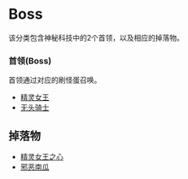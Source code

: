 # Boss

该分类包含神秘科技中的2个首领，以及相应的掉落物。

### 首领(Boss)

首领通过对应的刷怪蛋召唤。

- [精灵女王](./Pixie-Queen)
- [无头骑士](./Headless-Horseman)

## 掉落物

- [精灵女王之心](./Pixie-Queen#drops)
- [邪恶南瓜](./Headless-Horseman#drops)
